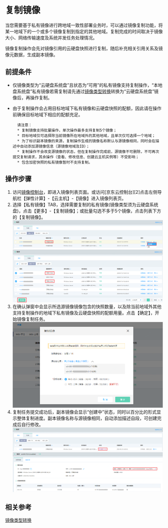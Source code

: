 # 复制镜像
当您需要基于私有镜像进行跨地域一致性部署业务时，可以通过镜像复制功能，将某一地域下的一个或多个镜像复制到指定的其他地域。复制完成的时间取决于镜像大小、网络传输速度及系统并发任务处理情况。

镜像复制操作会先对镜像引用的云硬盘快照进行复制，随后补充相关引用关系及镜像元数据，生成副本镜像。

## 前提条件
* 仅镜像类型为“云硬盘系统盘”且状态为“可用”的私有镜像支持复制操作，“本地盘系统盘”私有镜像若需复制请先通过[镜像类型转换](Convert-Image.md)转换为“云硬盘系统盘”镜像后，再操作复制。
* 由于复制操作会占用目标地域下私有镜像和云硬盘快照的配额，因此请在操作前确保目标地域下相应的配额充足。

		请注意：
		* 复制镜像支持批量操作，单次操作最多支持复制5个镜像；
		* 目标地域仅可选择除当前镜像所在地域外的其他地域，且单次仅可选择一个地域；
		* 为了标识副本镜像的来源，复制操作生成的镜像名称默认与源镜像相同，同时会在描述中自动添加源镜像信息（源镜像地域及ID）；
        * 复制操作不会改变源镜像的状态，但在复制操作完成前，源镜像不可删除，不可再次提交复制请求，其余操作（查看、修改信息、创建云主机实例等）不受影响；
        * 包含加密快照的私有镜像暂时不支持复制。


## 操作步骤
1. 访问[镜像控制台][1]，即进入镜像列表页面。或访问[京东云控制台][2]点击左侧导航栏【弹性计算】-【云主机】-【镜像】进入镜像列表页。
2. 选择【私有镜像】TAB，选择需要复制的私有镜像(镜像类型须为云硬盘系统盘)，点击【更多】-【复制镜像】；或批量勾选不多于5个镜像，点击列表下方的【复制镜像】。
![](../../../../../image/vm/Operation-Guide-Image-copy1.png)
![](../../../../../image/vm/Operation-Guide-Image-copy2.png)
3. 在确认弹窗中会显示所选源镜像镜像包含的快照数量，以及除当前地域外其他支持复制操作的地域下私有镜像及云硬盘快照的配额用量。点击【确定】，开始镜像复制任务。
![](../../../../../image/vm/Operation-Guide-Image-copy3.png)
4. 复制任务提交成功后，副本镜像会显示“创建中”状态，同时以百分比的形式显示整体复制进度。副本镜像名称与源镜像相同，自动添加描述自段，可创建完成后自行修改。
 ![](../../../../../image/vm/Operation-Guide-Image-copy4.png)
 ![](../../../../../image/vm/Operation-Guide-Image-copy5.png)
 
 
 
## 相关参考
 
[镜像类型转换](Convert-Image.md)


  [1]: https://cns-console.jdcloud.com/host/image/list